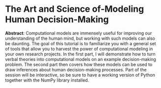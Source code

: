 # The Art and Science of-Modeling Human Decision-Making

**Abstract**: Computational models are immensely useful for improving our understanding of the human mind, but working with such models can also be daunting. The goal of this tutorial is to familiarize you with a general set of tools that allow you to harvest the power of computational modeling in your own research projects. In the first part, I will demonstrate how to turn verbal theories into computational models on an example decision-making problem. The second part then covers how these models can be used to draw inferences about human decision-making processes. Part of the session will be interactive, so be sure to have a working version of Python together with the NumPy library installed.
